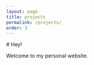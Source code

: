 ```yaml
---
layout: page
title: projects
permalink: /projects/
order: 3
---
```

<section class="content-box">
# Hey!

Welcome to my personal website.
</section>